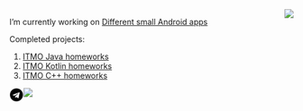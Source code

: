  <img align="right" src="https://github-readme-stats.vercel.app/api/top-langs/?username=NULL31337&hide=javascript,html&theme=gotham" />



I’m currently working on [Different small Android apps](https://github.com/NULL31337/RetrofitTraining)


Сompleted projects:
1) [ITMO Java homeworks](https://github.com/NULL31337/Paradigms---Java)
2) [ITMO Kotlin homeworks](https://github.com/NULL31337/Kotlin_HW)
3) [ITMO C++ homeworks](https://github.com/NULL31337/CPP-KT)

<a href="https://t.me/NULL3301">
         <img src= "telegram.png" width="5%" align = "left">
         <img align="" src="https://komarev.com/ghpvc/?username=NULL31337" />
</a>

